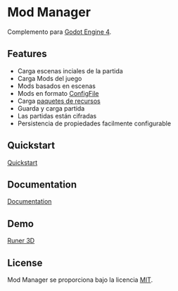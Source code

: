 # Mod Manager

Complemento para [Godot Engine 4](https://godotengine.org/).

## Features

- Carga escenas inciales de la partida
- Carga Mods del juego
- Mods basados en escenas
- Mods en formato [ConfigFile](./addons/mod_manager/schema/mod.cfg)
- Carga [paquetes de recursos](https://docs.godotengine.org/en/stable/tutorials/export/exporting_pcks.html#overview-of-pck-files)
- Guarda y carga partida
- Las partidas están cifradas
- Persistencia de propiedades facilmente configurable

## Quickstart
[Quickstart](./docs/quickstart.md)

## Documentation

[Documentation](./docs/index.md)

## Demo

[Runer 3D](https://github.com/adrianlegui/runner_3d)

## License

Mod Manager se proporciona bajo la licencia [MIT](./addons/mod_manager/LICENSE).
